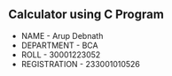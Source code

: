 ## Calculator using C Program
- NAME - Arup Debnath
- DEPARTMENT - BCA
- ROLL - 30001223052
- REGISTRATION - 233001010526

